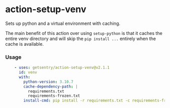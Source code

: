 action-setup-venv
==================

Sets up python and a virtual environment with caching.

The main benefit of this action over using `setup-python` is that it caches
the entire venv directory and will skip the `pip install ...` entirely
when the cache is available.

### Usage

```yaml
    - uses: getsentry/action-setup-venv@v2.1.1
      id: venv
      with:
        python-version: 3.10.7
        cache-dependency-path: |
          requirements.txt
          requirements-frozen.txt
        install-cmd: pip install -r requirements.txt -c requirements-frozen.txt
```
